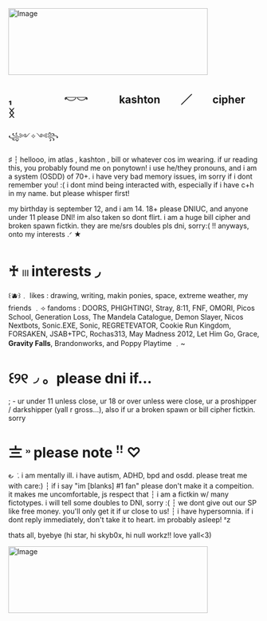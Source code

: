 <img width="400" height="134" alt="Image" src="https://github.com/user-attachments/assets/8cccd0b5-6e72-45f3-a582-be0cb67bdf9a" />

## ₁　　　　　𓎢𓎡　　　kashton　　╱　　cipher　　ᛝ


꧁༻✧༺꧂

♯ ┆ hellooo, im atlas , kashton , bill or whatever cos im wearing. if ur reading this, you probably found me on ponytown! 
i use he/they pronouns, and i am a system (OSDD) of 70+. i have very bad memory issues, im sorry if i dont remember you! :(
i dont mind being interacted with, especially if i have c+h in my name. but please whisper first! 

my birthday is september 12, and i am 14. 18+ please DNIUC, and anyone under 11 please DNI! im also taken so dont flirt.
i am a huge bill cipher and broken spawn fictkin. they are me/srs doubles pls dni, sorry:( !!
anyways, onto my interests .ᐟ ★

# ♰ 𓏼  interests ◞

꒰🫐꒱﹒ likes : drawing, writing, makin ponies, space, extreme weather, my friends ﹒⟢ fandoms : DOORS, PHIGHTING!, Stray, 8:11, FNF, OMORI, Picos School, Generation Loss, The Mandela Catalogue, Demon Slayer, Nicos Nextbots, Sonic.EXE, Sonic, REGRETEVATOR, Cookie Run Kingdom, FORSAKEN, JSAB+TPC, Rochas313, May Madness 2012, Let Him Go, Grace, **Gravity Falls**, Brandonworks, 
and Poppy Playtime ﹒~

# ꒰୨୧◞ 。please dni if...⠀

; - ur under 11 unless close, ur 18 or over unless were close, ur a proshipper / darkshipper (yall r gross...), also if ur a broken spawn or bill cipher fictkin. sorry

# 〨   ˒˒   please note    ꜝꜝ ♡

౿ ݁  .            i am mentally ill. i have autism, ADHD, bpd and osdd. please treat me with care:) ┆ if i say "im [blanks] #1 fan" please don't make it a compeition. it makes me uncomfortable, js respect that ┆ i am a fictkin w/ many fictotypes. i will tell some doubles to DNI, sorry :( ┆  we dont give out our SP like free money. you'll only get it if ur close to us! ┆ i have hypersomnia. if i dont reply immediately, don't take it to heart. im probably asleep! ᶻ𝗓

thats all, byebye
(hi star, hi skyb0x, hi null workz!! love yall<3)

<img width="400" height="134" alt="Image" src="https://github.com/user-attachments/assets/8cccd0b5-6e72-45f3-a582-be0cb67bdf9a" />

